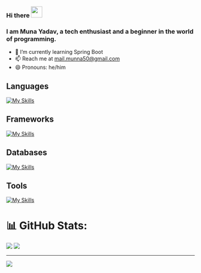 ### Hi there <img src="https://media.giphy.com/media/hvRJCLFzcasrR4ia7z/giphy.gif" width="30px"/>
### I am Muna Yadav, a tech enthusiast and a beginner in the world of programming.
- 🌱 I’m currently learning Spring Boot
- 📫 Reach me at [mail.munna50\@gmail.com](mailto:mail.munna50@gmail.com?subject=Test)
- 😄 Pronouns: he/him


<h2>Languages</h2>

[![My Skills](https://skillicons.dev/icons?i=js,python,java)](https://skillicons.dev)

<h2>Frameworks</h2>
  
[![My Skills](https://skillicons.dev/icons?i=express,django)](https://skillicons.dev)

<h2>Databases</h2>
  
[![My Skills](https://skillicons.dev/icons?i=mongo,mysql)](https://skillicons.dev)

<h2>Tools</h2>
 
[![My Skills](https://skillicons.dev/icons?i=linux,neovim,vim,git,docker)](https://skillicons.dev)

# 📊 GitHub Stats:
![](https://github-readme-stats.vercel.app/api?username=munna-yadav&theme=tokyonight&hide_border=false&include_all_commits=true&count_private=true)
![](https://github-readme-streak-stats.herokuapp.com/?user=munna-yadav&theme=tokyonight&hide_border=false)<br/>

---
[![](https://visitcount.itsvg.in/api?id=munna-yadav&icon=0&color=0)](https://visitcount.itsvg.in)

